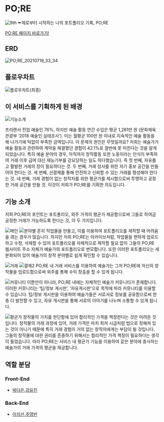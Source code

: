 # PO;RE
![9th](https://likelion-badge.herokuapp.com/api/likelion_shield_badge)
✒제로부터 시작하는 나의 포트폴리오 기록, PO;RE

[PO;RE 페이지 바로가기!](https://pore-likelion.herokuapp.com/)

## ERD
![PO;RE_20210719_33_34](https://github.com/kikingki/Pore_heroku/assets/63100425/f0d0c0f6-e591-4563-9035-429aebdccf46)

## 플로우차트
![플로우차트(최종)](https://github.com/kikingki/Pore_heroku/assets/63100425/5003c5a5-f3e0-4c7d-a099-d51c66d3cb84)

## 이 서비스를 기획하게 된 배경
![기능소개](https://user-images.githubusercontent.com/63100425/157116107-33907a5a-d832-4bca-b4bb-0e2f643aa0ae.png)

프리랜서 전업 예술인 76%, 하지만 예술 활동 연간 수입은 평균 1,281만 원 (문화체육관광부 ‘2018 예술인 실태조사’). 이는 월평균 100만 원 이내로 지속적인 예술 활동을 해 나가기에 턱없이 부족한 금액입니다. 이 문제의 원인은 무엇일까요? 저희는 예술가가 예술 활동과 관련하여 계약을 체결했던 경험이 42.1%로 절반에 못 미친다는 것을 알게 되었습니다. 특히 예술 분야의 경우, 아직까지 창작활동 또한 노동이라는 인식이 부족하여 거래 이후 급여 대신 재능기부를 강요당하는 일도 허다했습니다. 즉 첫 번째, 자유롭고 활발한 거래의 장이 필요하다는 것. 두 번째, 거래 성사를 위한 자기 홍보 공간을 만들어야 한다는 것. 세 번째, 선결제를 통해 안전하고 신뢰할 수 있는 거래를 형성해야 한다는 것. 네 번째, 거래 경험이 없는 창작자를 위한 평균가를 제시함으로써 투명하고 공정한 거래 공간을 만들 것. 이것이 저희가 PO;RE를 기획한 의도입니다.

## 기능 소개
저희 PO;RE의 포인트는 포트폴리오, 외주 가격의 평균가 제공함으로써 그들로 하여금 공정한 거래가 가능하도록 한다는 것, 이 두 가지입니다.

![메인](https://user-images.githubusercontent.com/63100425/157116138-296cf667-5732-431d-9672-08ca9750e9b6.PNG)
![분야별](https://user-images.githubusercontent.com/63100425/157116142-d2fd3924-2e9f-490e-aa70-18b0c74945e5.PNG)
흔히 작업물을 만들고, 이를 이용하여 포트폴리오를 제작할 때 어려움을 겪는 경우가 많습니다. 하지만 저희 PO;RE는 아카이브처럼, 작업물을 편하게 업로드하고 수정, 삭제할 수 있어 포트폴리오를 자체적으로 제작할 필요 없이 그들의 PO;RE 웹사이트 주소 자체가 예술가의 포트폴리오로 변모합니다. 또한 이러한 포트폴리오는 세분화되어 있어 예술가의 창작 분야별로 쉽게 확인할 수 있습니다. 

![거래](https://user-images.githubusercontent.com/63100425/157116134-2b277fda-2794-40f4-a18f-3b2eb716b66c.PNG)
![결제2](https://user-images.githubusercontent.com/63100425/157116925-34c84d6e-c88e-43fe-bb01-d50245694271.png)
PO;RE 내 거래 서비스를 이용하여 예술가는 그저 PO;RE에 자신의 창작물을 업로드함으로써 외주를 통해 수익 창출을 할 수 있게 됩니다.

![커뮤니티](https://user-images.githubusercontent.com/63100425/157116145-df6299c1-9d87-437b-972b-64de56dc4931.PNG)
이뿐만이 아니라, PO;RE 내에는 자체적인 예술가 커뮤니티가 존재합니다. 이러한 커뮤니티는 ‘팁/정보 게시판’, ‘자유게시판’으로 목적에 따라 커뮤니티를 이용할 수 있습니다. 팁/정보 게시판을 이용하여 예술가들은 서로서로 정보를 공유함으로써 한 층 더 발전할 수 있고, 자유 게시판을 통해 서로의 이야기를 나누며 소통할 수 있게 됩니다.

![평균가](https://user-images.githubusercontent.com/63100425/157116146-797c39d5-c638-4a0e-a0cd-ee11ba7d69b0.PNG)
창작물의 가치를 판단함에 있어 합리적인 가격을 책정한다는 것은 어려운 것입니다. 창작물의 거래 과정에 있어, 거래 가격은 마치 최저 시급처럼 법으로 정해져 있는 것이 아니기 때문에 특히 거래 경험이 거의 없는 창작자에게는 부담이 될 것입니다. 그들의 창작물에 대한 권리를 존중하기 위해서는 합리적인 가격 책정이 필요하다는 생각이 들었습니다. 따라 PO;RE는 서비스 내 평균가 기능을 이용하여 같은 분야에 종사하는 예술가의 거래 가격의 평균을 제공합니다.

## 역할 분담
### Front-End
- [박다은](https://github.com/ekdms3868),[강유진](https://github.com/yujingang12)
### Back-End
 - [이지선](https://github.com/kikingki),[주영빈](https://github.com/Rommmu)
